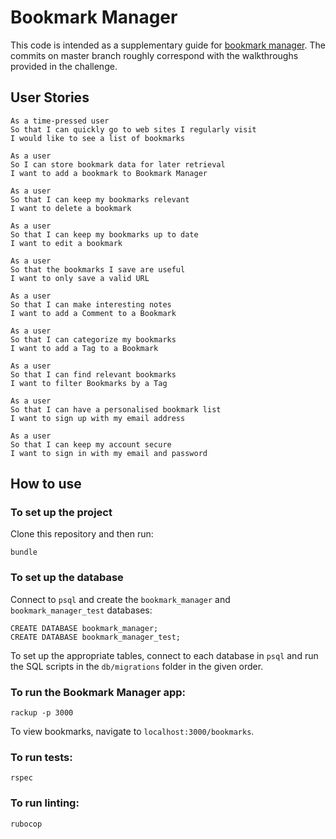 # Bookmark Manager
 
 This code is intended as a supplementary guide for [bookmark manager](https://github.com/makersacademy/course/tree/master/bookmark_manager). The commits on master branch roughly correspond with the walkthroughs provided in the challenge.
 
 ## User Stories
 
 ```
 As a time-pressed user
 So that I can quickly go to web sites I regularly visit
 I would like to see a list of bookmarks
 ```
 
 ```
 As a user
 So I can store bookmark data for later retrieval
 I want to add a bookmark to Bookmark Manager
 ```
 
 ```
 As a user
 So that I can keep my bookmarks relevant
 I want to delete a bookmark
 ```
 
 ```
 As a user
 So that I can keep my bookmarks up to date
I want to edit a bookmark
```
 ```
As a user
So that the bookmarks I save are useful
I want to only save a valid URL
```

```
As a user
So that I can make interesting notes
I want to add a Comment to a Bookmark
```
 
```
As a user
So that I can categorize my bookmarks
I want to add a Tag to a Bookmark
```

```
As a user
So that I can find relevant bookmarks
I want to filter Bookmarks by a Tag
```

```
As a user
So that I can have a personalised bookmark list
I want to sign up with my email address
```

```
As a user
So that I can keep my account secure
I want to sign in with my email and password
```


 ## How to use
 
 ### To set up the project
 
 Clone this repository and then run:
 
 ```
 bundle
 ```
 
 ### To set up the database
 
 Connect to `psql` and create the `bookmark_manager` and `bookmark_manager_test` databases:
 
 ```
 CREATE DATABASE bookmark_manager;
 CREATE DATABASE bookmark_manager_test;
 ```
 
 To set up the appropriate tables, connect to each database in `psql` and run the SQL scripts in the `db/migrations` folder in the given order.
 
 ### To run the Bookmark Manager app:
 
 ```
 rackup -p 3000
 ```
 
 To view bookmarks, navigate to `localhost:3000/bookmarks`.
 
 ### To run tests:
 
 ```
 rspec
 ```
 
 ### To run linting:
 
 ```
 rubocop
 ```
